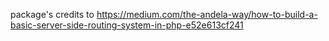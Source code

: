 package's credits to https://medium.com/the-andela-way/how-to-build-a-basic-server-side-routing-system-in-php-e52e613cf241